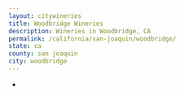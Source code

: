 ```yaml
---
layout: citywineries
title: Woodbridge Wineries
description: Wineries in Woodbridge, CA
permalink: /california/san-joaquin/woodbridge/
state: ca
county: san joaquin
city: woodbridge
---
```

-
